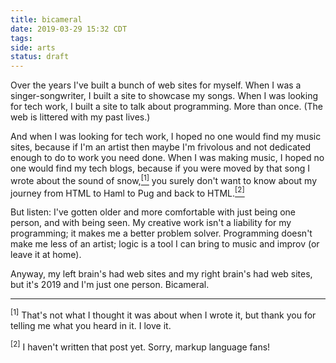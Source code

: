 ```yaml
---
title: bicameral
date: 2019-03-29 15:32 CDT
tags: 
side: arts
status: draft
---
```

Over the years I've built a bunch of web sites for myself. When I was a
singer-songwriter, I built a site to showcase my songs. When I was
looking for tech work, I built a site to talk about programming. More
than once. (The web is littered with my past lives.)

And when I was looking for tech work, I hoped no one would
find my music sites, because if I'm an artist then maybe I'm frivolous and
not dedicated enough to do to work you need done. When I was making
music, I hoped no one would find my tech blogs, because
if you were moved by that song I wrote about the sound of
snow,[<sup>[1]</sup>](#fn1)
you surely don't want to know about my journey from HTML to Haml to
Pug and back to HTML.[<sup>[2]</sup>](#fn2) 

But listen: I've gotten older and more comfortable with just being
one person, and with being seen. My creative
work isn't a liability for my programming; it makes me a better
problem solver. Programming doesn't make me less of
an artist; logic is a tool I can bring to music and improv
(or leave it at home).
  
Anyway, my left brain's had web sites and my right brain's had web
sites, but it's 2019 and I'm just one person. Bicameral.

---

<div class="footnotes">
  <p><a id="fn1"><sup>[1]</sup></a> That's not what I thought it was about
when I wrote it, but
thank you for telling me what you heard in it. I love it.</p>
  
<p><a id="fn2"><sup>[2]</sup></a> I haven't written that post yet. Sorry,
markup language fans!</p>
</div>
